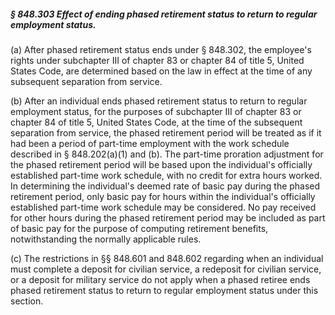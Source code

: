 ##### § 848.303 Effect of ending phased retirement status to return to regular employment status. #####

(a) After phased retirement status ends under § 848.302, the employee's rights under subchapter III of chapter 83 or chapter 84 of title 5, United States Code, are determined based on the law in effect at the time of any subsequent separation from service.

(b) After an individual ends phased retirement status to return to regular employment status, for the purposes of subchapter III of chapter 83 or chapter 84 of title 5, United States Code, at the time of the subsequent separation from service, the phased retirement period will be treated as if it had been a period of part-time employment with the work schedule described in § 848.202(a)(1) and (b). The part-time proration adjustment for the phased retirement period will be based upon the individual's officially established part-time work schedule, with no credit for extra hours worked. In determining the individual's deemed rate of basic pay during the phased retirement period, only basic pay for hours within the individual's officially established part-time work schedule may be considered. No pay received for other hours during the phased retirement period may be included as part of basic pay for the purpose of computing retirement benefits, notwithstanding the normally applicable rules.

(c) The restrictions in §§ 848.601 and 848.602 regarding when an individual must complete a deposit for civilian service, a redeposit for civilian service, or a deposit for military service do not apply when a phased retiree ends phased retirement status to return to regular employment status under this section.